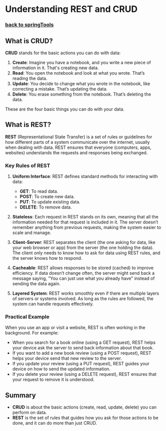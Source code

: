 # Understanding REST and CRUD
### [**back to springTools**](/Java-Webapps-Simulation/Dev-Project/SpringTools4_Eclipse/springTools.md)

## What is CRUD?

**CRUD** stands for the basic actions you can do with data:

1. **Create**: Imagine you have a notebook, and you write a new piece of information in it. That's creating new data.
2. **Read**: You open the notebook and look at what you wrote. That’s reading the data.
3. **Update**: You decide to change what you wrote in the notebook, like correcting a mistake. That’s updating the data.
4. **Delete**: You erase something from the notebook. That’s deleting the data.

These are the four basic things you can do with your data.

## What is REST?

**REST** (Representational State Transfer) is a set of rules or guidelines for how different parts of a system communicate over the internet, usually when dealing with data. REST ensures that everyone (computers, apps, websites) understands the requests and responses being exchanged.

### Key Rules of REST

1. **Uniform Interface**: REST defines standard methods for interacting with data:
   - **GET**: To read data.
   - **POST**: To create new data.
   - **PUT**: To update existing data.
   - **DELETE**: To remove data.

2. **Stateless**: Each request in REST stands on its own, meaning that all the information needed for that request is included in it. The server doesn’t remember anything from previous requests, making the system easier to scale and manage.

3. **Client-Server**: REST separates the client (the one asking for data, like your web browser or app) from the server (the one holding the data). The client only needs to know how to ask for data using REST rules, and the server knows how to respond.

4. **Cacheable**: REST allows responses to be stored (cached) to improve efficiency. If data doesn’t change often, the server might send back a message saying, "You can just use what you already have" instead of sending the data again.

5. **Layered System**: REST works smoothly even if there are multiple layers of servers or systems involved. As long as the rules are followed, the system can handle requests effectively.

### Practical Example

When you use an app or visit a website, REST is often working in the background. For example:
- When you search for a book online (using a GET request), REST helps your device ask the server to send back information about that book.
- If you want to add a new book review (using a POST request), REST helps your device send that new review to the server.
- If you update your review (using a PUT request), REST guides your device on how to send the updated information.
- If you delete your review (using a DELETE request), REST ensures that your request to remove it is understood.

## Summary

- **CRUD** is about the basic actions (create, read, update, delete) you can perform on data.
- **REST** is the set of rules that guides how you ask for those actions to be done, and it can do more than just CRUD.
